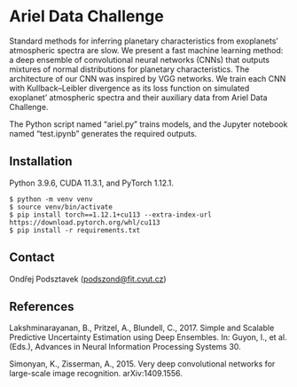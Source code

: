 # Ariel Data Challenge

Standard methods for inferring planetary characteristics from exoplanets’ atmospheric spectra are slow.
We present a fast machine learning method:
a deep ensemble of convolutional neural networks (CNNs) that outputs mixtures of normal distributions for planetary characteristics.
The architecture of our CNN was inspired by VGG networks.
We train each CNN with Kullback–Leibler divergence as its loss function on simulated exoplanet’ atmospheric spectra and their auxiliary data from Ariel Data Challenge.

The Python script named “ariel.py” trains models, and the Jupyter notebook named “test.ipynb” generates the required outputs.

## Installation

Python 3.9.6, CUDA 11.3.1, and PyTorch 1.12.1.

    $ python -m venv venv
    $ source venv/bin/activate
    $ pip install torch==1.12.1+cu113 --extra-index-url https://download.pytorch.org/whl/cu113
    $ pip install -r requirements.txt

## Contact

Ondřej Podsztavek (podszond@fit.cvut.cz)

## References

Lakshminarayanan, B., Pritzel, A., Blundell, C., 2017. Simple and Scalable Predictive Uncertainty Estimation using Deep Ensembles. In: Guyon, I., et al. (Eds.), Advances in Neural Information Processing Systems 30.

Simonyan, K., Zisserman, A., 2015. Very deep convolutional networks for large-scale image recognition. arXiv:1409.1556.

